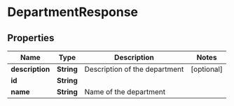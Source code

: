 

# DepartmentResponse


## Properties

| Name | Type | Description | Notes |
|------------ | ------------- | ------------- | -------------|
|**description** | **String** | Description of the department |  [optional] |
|**id** | **String** |  |  |
|**name** | **String** | Name of the department |  |




